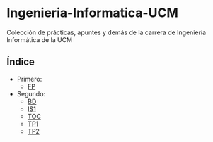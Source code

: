 # Ingenieria-Informatica-UCM
Colección de prácticas, apuntes y demás de la carrera de Ingeniería Informática de la UCM

## Índice

- Primero: 
    - [FP](./FP)
- Segundo:
    - [BD](./BD)
    - [IS1](./IS1)
    - [TOC](./TOC)
    - [TP1](./TP1)
    - [TP2](./TP2)
    
